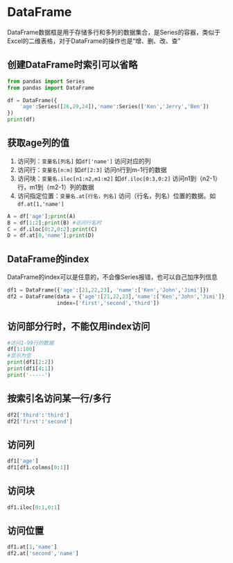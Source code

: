 # DataFrame

DataFrame数据框是用于存储多行和多列的数据集合，是Series的容器，类似于Excel的二维表格，对于DataFrame的操作也是“增、删、改、查”

## 创建DataFrame时索引可以省略
```python
from pandas import Series
from pandas import DataFrame

df = DataFrame({
    'age':Series([26,29,24]),'name':Series(['Ken','Jerry','Ben'])
})
print(df)
```

## 获取age列的值

1. 访问列：`变量名[列名]`     如`df['name']` 访问对应的列
2. 访问行：`变量名[n:m]`     如`df[2:3]`   访问n行到m-1行的数据
3. 访问块：`变量名.iloc[n1:n2,m1:m2]` 如`df.iloc[0:3,0:2]` 访问n1到（n2-1）行，m1到（m2-1）列的数据
4. 访问指定位置：`变量名.at[行名，列名]`    访问（行名，列名）位置的数据。如`df.at[1,'name']`

```python
A = df['age'];print(A)
B = df[1:2];print(B) #访问行名时
C = df.iloc[0:2,0:2];print(C)
D = df.at[0,'name'];print(D)
```
## DataFrame的index
DataFrame的index可以是任意的，不会像Series报错，也可以自己加序列信息
```python
df1 = DataFrame({'age':[21,22,23], 'name':['Ken','John','Jimi']})
df2 = DataFrame(data = {'age':[21,22,23],'name':['Ken','John','Jimi']},
                index=['first','second','third'])
```

## 访问部分行时，不能仅用index访问
```python
#访问1-99行的数据
df[1:100]
#显示为空
print(df1[2:2])
print(df1[4:1])
print('-----')
```
## 按索引名访问某一行/多行
```python
df2['third':'third']
df2['first':'second']
```

## 访问列
```python
df1['age']
df1[df1.colmns[0:1]]
```

## 访问块
```python
df1.iloc[0:1,0:1]
```

## 访问位置
```python
df1.at[1,'name']
df2.at['second','name']
```